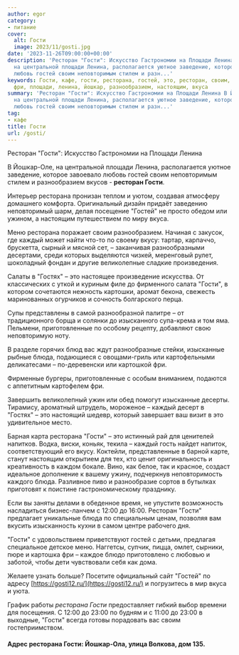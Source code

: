 ```yaml
---
author: egor
category:
- питание
cover:
  alt: Гости
  image: 2023/11/gosti.jpg
date: '2023-11-26T09:00:00+00:00'
description: 'Ресторан "Гости": Искусство Гастрономии на Площади Ленина В Йошкар\-Оле,
  на центральной площади Ленина, располагается уютное заведение, которое завоевало
  любовь гостей своим неповторимым стилем и разн...'
keywords: Гости, кафе, гости, ресторана, гостей, это, ресторан, своим, каждый, блюда,
  фри, площади, ленина, йошкар, разнообразием, настоящим, вкуса
summary: 'Ресторан "Гости": Искусство Гастрономии на Площади Ленина В Йошкар\-Оле,
  на центральной площади Ленина, располагается уютное заведение, которое завоевало
  любовь гостей своим неповторимым стилем и разн...'
tag:
- кафе
title: Гости
url: /gosti/
---
```


Ресторан "Гости": Искусство Гастрономии на Площади Ленина

В Йошкар\-Оле, на центральной площади Ленина, располагается уютное заведение, которое завоевало любовь гостей своим неповторимым стилем и разнообразием вкусов \- **ресторан Гости**.

Интерьер ресторана пронизан теплом и уютом, создавая атмосферу домашнего комфорта. Оригинальный дизайн придаёт заведению неповторимый шарм, делая посещение "Гостей" не просто обедом или ужином, а настоящим путешествием по миру вкуса.

Меню ресторана поражает своим разнообразием. Начиная с закусок, где каждый может найти что-то по своему вкусу: тартар, карпаччо, брускетта, сырный и мясной сет, – заканчивая разнообразными десертами, среди которых выделяются чизкей, меренговый рулет, шоколадный фондан и другие великолепные сладкие произведения.

Салаты в "Гостях" – это настоящее произведение искусства. От классических с уткой и куриным филе до фирменного салата "Гости", в котором сочетаются нежность картошки, аромат бекона, свежесть маринованных огурчиков и сочность болгарского перца.

Супы представлены в самой разнообразной палитре – от традиционного борща и солянки до изысканного супа-крема и том яма. Пельмени, приготовленные по особому рецепту, добавляют свою неповторимую ноту.

В разделе горячих блюд вас ждут разнообразные стейки, изысканные рыбные блюда, подающиеся с овощами-гриль или картофельными деликатесами – по-деревенски или картошкой фри.

Фирменные бургеры, приготовленные с особым вниманием, подаются с аппетитным картофелем фри.

Завершить великолепный ужин или обед помогут изысканные десерты. Тирамису, ароматный штрудель, мороженое – каждый десерт в "Гостях" – это настоящий шедевр, который завершает ваш визит в это удивительное место.

Барная карта ресторана "Гости" – это истинный рай для ценителей напитков. Водка, виски, коньяк, текила – каждый гость найдет напиток, соответствующий его вкусу. Коктейли, представленные в барной карте, станут настоящим открытием для тех, кто ценит оригинальность и креативность в каждом бокале. Вино, как белое, так и красное, создаст идеальное дополнение к вашему ужину, подчеркнув неповторимость каждого блюда. Разливное пиво и разнообразие сортов в бутылках приготовят к поистине гастрономическому празднику.

Если вы заняты делами в обеденное время, не упустите возможность насладиться бизнес-ланчем с 12:00 до 16:00. Ресторан "Гости" предлагает уникальные блюда по специальным ценам, позволяя вам вкусить изысканность кухни в самом центре рабочего дня.

"Гости" с удовольствием приветствуют гостей с детьми, предлагая специальное детское меню. Наггетсы, супчик, пицца, омлет, сырники, пюре и картошка фри – каждое блюдо приготовлено с любовью и заботой, чтобы дети чувствовали себя как дома.

Желаете узнать больше? Посетите официальный сайт "Гостей" по адресу [https://gosti12.ru/](https://gosti12.ru/) и погрузитесь в мир вкуса и уюта.

График работы _ресторана Гости_ предоставляет гибкий выбор времени для посещения. С 12:00 до 23:00 по будням и с 11:00 до 23:00 в выходные, "Гости" всегда готовы порадовать вас своим гостеприимством.

#### Адрес ресторана Гости: Йошкар-Ола, улица Волкова, дом 135.